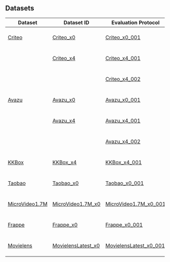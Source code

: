 ## Datasets

| Dataset   | Dataset ID         | Evaluation Protocol     | Description                                 |
|-----------|--------------------|------------------------|---------------------------------------------|
| [Criteo](./Criteo)    | [Criteo_x0](./Criteo/README.md#Criteo_x0)          | [Criteo_x0_001](./Criteo/README.md#Criteo_x0_001)          | Random split 8:1:1, fix embedding_dim=10    |
|           | [Criteo_x4](./Criteo/README.md#Criteo_x4)          | [Criteo_x4_001](./Criteo/README.md#Criteo_x4_001)          | Random split 8:1:1, fix embedding_dim=16    |
|           |                    | [Criteo_x4_002](./Criteo/README.md#Criteo_x4_002)           | Random split 8:1:1, fix embedding_dim=40    |
| [Avazu](./Avazu)     | [Avazu_x0](./Avazu/README.md#Avazu_x0)           | [Avazu_x0_001](./Avazu/README.md#Avazu_x0_001)          | Random split 8:1:1, fix embedding_dim=10    |
|           | [Avazu_x4](./Avazu/README.md#Avazu_x4)           | [Avazu_x4_001](./Avazu/README.md#Avazu_x4_001)           | Random split 8:1:1, fix embedding_dim=16    |
|           |                    | [Avazu_x4_002](./Avazu/README.md#Avazu_x4_002)           | Random split 8:1:1, fix embedding_dim=40    |
| [KKBox](./KKBox)     | [KKBox_x4](./KKBox/README.md#KKBox_x4)           | [KKBox_x4_001](./KKBox/README.md#KKBox_x4_001)           | Random split 8:1:1, fix embedding_dim=10    |
| [Taobao](./Taobao)    | [Taobao_x0](./Taobao/README.md#Taobao_x0)          | [Taobao_x0_001](./Taobao/README.md#Taobao_x0_001)          | Follow original split (by time), fix embedding_dim=10 |
| [MicroVideo1.7M](./MicroVideo1.7M)    | [MicroVideo1.7M_x0](./MicroVideo1.7M/README.md#MicroVideo17M_x0)          | [MicroVideo1.7M_x0_001](./MicroVideo1.7M/README.md#MicroVideo17M_x0_001)         | Follow original split (by user), fix embedding_dim=16 |
| [Frappe](./Frappe)    | [Frappe_x0](./Frappe/README.md#Frappe_x0)          | [Frappe_x0_001]()          | Random split 8:1:1, fix embedding_dim=10    |
| [Movielens](./Movielens) | [MovielensLatest_x0](./Movielens/README.md#MovielensLatest_x0) | [MovielensLatest_x0_001](./Movielens/README.md#MovielensLatest_x0_001) | Random split 8:1:1, fix embedding_dim=10    |



